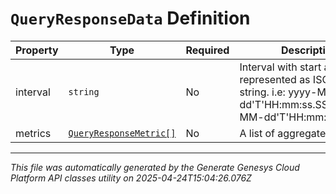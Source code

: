 # `QueryResponseData` Definition

| Property | Type | Required | Description |
|----------|------|----------|-------------|
| interval | `string` | No | Interval with start and end represented as ISO-8601 string. i.e: yyyy-MM-dd'T'HH:mm:ss.SSS'Z'/yyyy-MM-dd'T'HH:mm:ss.SSS'Z' |
| metrics | [`QueryResponseMetric[]`](queryresponsemetric-definition.md) | No | A list of aggregated metrics |

---

*This file was automatically generated by the Generate Genesys Cloud Platform API classes utility on 2025-04-24T15:04:26.076Z*